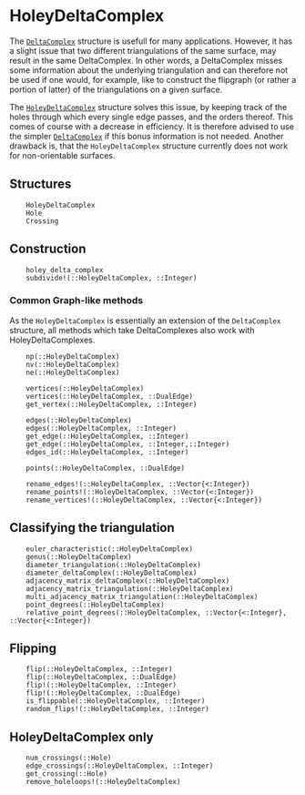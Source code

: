# HoleyDeltaComplex

The [`DeltaComplex`](@ref) structure is usefull for many applications. However, it has a slight issue that two different triangulations of the same surface, may result in the same DeltaComplex. In other words, a DeltaComplex misses some information about the underlying triangulation and can therefore not be used if one would, for example, like to construct the flipgraph (or rather a portion of latter) of the triangulations on a given surface.

The [`HoleyDeltaComplex`](@ref) structure solves this issue, by keeping track of the holes through which every single edge passes, and the orders thereof. This comes of course with a decrease in efficiency. It is therefore advised to use the simpler [`DeltaComplex`](@ref) if this bonus information is not needed. Another drawback is, that the `HoleyDeltaComplex` structure currently does not work for non-orientable surfaces.


## Structures

```@docs
    HoleyDeltaComplex
    Hole
    Crossing
```

## Construction
```@docs
    holey_delta_complex
    subdivide!(::HoleyDeltaComplex, ::Integer)
```

### Common Graph-like methods

As the `HoleyDeltaComplex` is essentially an extension of the `DeltaComplex` structure, all methods which take DeltaComplexes also work with HoleyDeltaComplexes.

```@docs
    np(::HoleyDeltaComplex)
    nv(::HoleyDeltaComplex)
    ne(::HoleyDeltaComplex)

    vertices(::HoleyDeltaComplex) 
    vertices(::HoleyDeltaComplex, ::DualEdge) 
    get_vertex(::HoleyDeltaComplex, ::Integer)

    edges(::HoleyDeltaComplex)
    edges(::HoleyDeltaComplex, ::Integer)
    get_edge(::HoleyDeltaComplex, ::Integer)
    get_edge(::HoleyDeltaComplex, ::Integer,::Integer)
    edges_id(::HoleyDeltaComplex, ::Integer)

    points(::HoleyDeltaComplex, ::DualEdge)

```    
```@docs
    rename_edges!(::HoleyDeltaComplex, ::Vector{<:Integer})
    rename_points!(::HoleyDeltaComplex, ::Vector{<:Integer})
    rename_vertices!(::HoleyDeltaComplex, ::Vector{<:Integer})
```


## Classifying the triangulation

```@docs
    euler_characteristic(::HoleyDeltaComplex)
    genus(::HoleyDeltaComplex)
    diameter_triangulation(::HoleyDeltaComplex)
    diameter_deltaComplex(::HoleyDeltaComplex)
    adjacency_matrix_deltaComplex(::HoleyDeltaComplex)
    adjacency_matrix_triangulation(::HoleyDeltaComplex)
    multi_adjacency_matrix_triangulation(::HoleyDeltaComplex)
    point_degrees(::HoleyDeltaComplex)
    relative_point_degrees(::HoleyDeltaComplex, ::Vector{<:Integer}, ::Vector{<:Integer})
```

## Flipping

```@docs
    flip(::HoleyDeltaComplex, ::Integer)
    flip(::HoleyDeltaComplex, ::DualEdge)
    flip!(::HoleyDeltaComplex, ::Integer)
    flip!(::HoleyDeltaComplex, ::DualEdge)
    is_flippable(::HoleyDeltaComplex, ::Integer)
    random_flips!(::HoleyDeltaComplex, ::Integer)
```

## HoleyDeltaComplex only

```@docs
    num_crossings(::Hole)
    edge_crossings(::HoleyDeltaComplex, ::Integer)
    get_crossing(::Hole)
    remove_holeloops!(::HoleyDeltaComplex)
```